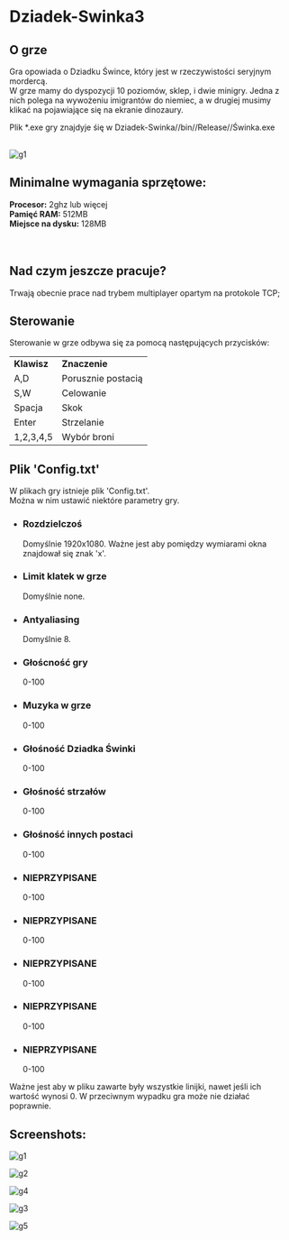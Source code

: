 <H1>Dziadek-Swinka3</H1>
<p>
  <H2>O grze</H2>
Gra opowiada o Dziadku Śwince, który jest w rzeczywistości seryjnym mordercą.</br>
W grze mamy do dyspozycji 10 poziomów, sklep, i dwie minigry.
Jedna z nich polega na wywożeniu imigrantów do niemiec, a w drugiej musimy klikać na pojawiające się na ekranie dinozaury.
</p>
Plik *.exe gry znajdyje śię w Dziadek-Swinka//bin//Release//Świnka.exe
</br></br>

![g1](https://user-images.githubusercontent.com/113696735/196045722-4e899c5c-fff5-4c37-9fb3-12dfdde2716c.PNG)

<p>
  <H2>Minimalne wymagania sprzętowe:</H2>
  <strong>Procesor:</strong> 2ghz lub więcej<br>
  <strong>Pamięć RAM:</strong> 512MB</br>
  <strong>Miejsce na dysku:</strong> 128MB</br>
  </br></br>
  
</p>
<p>
  <H2>Nad czym jeszcze pracuje?</H2>
  Trwają obecnie prace nad trybem multiplayer opartym na protokole TCP;
</p>
<p>
  <H2>Sterowanie</H2>
  Sterowanie w grze odbywa się za pomocą następujących przycisków:
  <table>
    <tr>
      <td><strong>Klawisz</strong></td>  <td><strong>Znaczenie</strong></td>
    </tr>
    <tr>
      <td>A,D</td>  <td>Porusznie postacią</td>
    </tr>
    <tr>
      <td>S,W</strong></td>  <td>Celowanie</td>
    </tr>
    <tr>
      <td>Spacja</td>  <td>Skok</strong></td>
    </tr>
    <tr>
      <td>Enter</td>  <td>Strzelanie</td>
    </tr>
    <tr>
      <td>1,2,3,4,5</td>  <td>Wybór broni</td>
    </tr>
  </table>
</p>
<p>
  <H2>Plik 'Config.txt'</H2>
  W plikach gry istnieje plik 'Config.txt'.</br>
  Można w nim ustawić niektóre parametry gry.
  <ul>
    <li>
    <H3>Rozdzielczoś</H3>
    Domyślnie 1920x1080.
    Ważne jest aby pomiędzy wymiarami okna znajdował się znak 'x'. 
    </li>
    <li>
    <H3>Limit klatek w grze</H3>
    Domyślnie none.
    </li>
    <li>
    <H3>Antyaliasing</H3>
    Domyślnie 8.
    </li>
    <li>
    <H3>Głoścność gry</H3>
    0-100
    </li>
    <li>
    <H3>Muzyka w grze</H3>
    0-100
    </li>
    <li>
    <H3>Głośność Dziadka Świnki</H3>
    0-100
    </li>
    <li>
    <H3>Głośność strzałów</H3>
    0-100
    </li>
    <li>
    <H3>Głośność innych postaci</H3>
    0-100
    </li>
    <li>
    <H3>NIEPRZYPISANE</H3>
    0-100
    </li>
    <li>
    <H3>NIEPRZYPISANE</H3>
    0-100
    </li>
    <li>
    <H3>NIEPRZYPISANE</H3>
    0-100
    </li>
    <li>
    <H3>NIEPRZYPISANE</H3>
    0-100
    </li>
    <li>
    <H3>NIEPRZYPISANE</H3>
    0-100
    </li>
  </ul>
  Ważne jest aby w pliku zawarte były wszystkie linijki, nawet jeśli ich wartość wynosi 0. W przeciwnym wypadku gra może nie działać poprawnie.
</p>

<H2>Screenshots:</H2>

<image>![g1](https://user-images.githubusercontent.com/113696735/196045722-4e899c5c-fff5-4c37-9fb3-12dfdde2716c.PNG)

![g2](https://user-images.githubusercontent.com/113696735/196047402-1ef81b7e-7d05-4c07-af9f-e537bedb16b1.PNG)

![g4](https://user-images.githubusercontent.com/113696735/196047585-c6792442-016d-4c83-95ee-447ee46e5d67.PNG)

![g3](https://user-images.githubusercontent.com/113696735/196047579-b09ffbd9-2354-4ab6-9e50-ae022d178de4.PNG)

![g5](https://user-images.githubusercontent.com/113696735/196047640-e59597a3-79d9-472b-9a93-4b7a3159f4a0.PNG)
